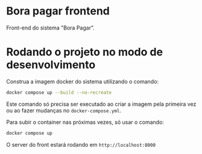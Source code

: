 # Bora pagar frontend

Front-end do sistema "Bora Pagar".

# Rodando o projeto no modo de desenvolvimento

Construa a imagem docker do sistema utilizando o comando:

```bash
docker compose up --build --no-recreate
```

Este comando só precisa ser executado ao criar a imagem pela primeira vez ou ao fazer mudanças no `docker-compose.yml`.

Para subir o container nas próximas vezes, só usar o comando:

```bash
docker compose up
```

O server do front estará rodando em `http://localhost:8000`